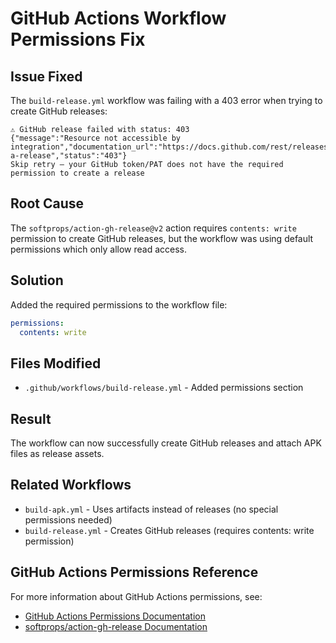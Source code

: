 # GitHub Actions Workflow Permissions Fix

## Issue Fixed
The `build-release.yml` workflow was failing with a 403 error when trying to create GitHub releases:

```
⚠️ GitHub release failed with status: 403
{"message":"Resource not accessible by integration","documentation_url":"https://docs.github.com/rest/releases/releases#create-a-release","status":"403"}
Skip retry — your GitHub token/PAT does not have the required permission to create a release
```

## Root Cause
The `softprops/action-gh-release@v2` action requires `contents: write` permission to create GitHub releases, but the workflow was using default permissions which only allow read access.

## Solution
Added the required permissions to the workflow file:

```yaml
permissions:
  contents: write
```

## Files Modified
- `.github/workflows/build-release.yml` - Added permissions section

## Result
The workflow can now successfully create GitHub releases and attach APK files as release assets.

## Related Workflows
- `build-apk.yml` - Uses artifacts instead of releases (no special permissions needed)
- `build-release.yml` - Creates GitHub releases (requires contents: write permission)

## GitHub Actions Permissions Reference
For more information about GitHub Actions permissions, see:
- [GitHub Actions Permissions Documentation](https://docs.github.com/en/actions/using-jobs/assigning-permissions-to-jobs)
- [softprops/action-gh-release Documentation](https://github.com/softprops/action-gh-release)